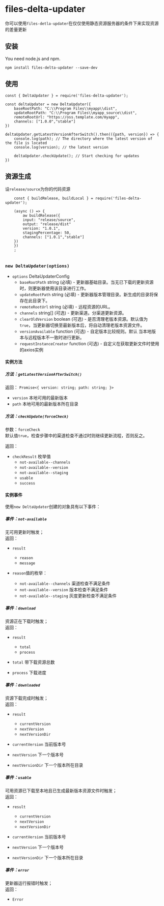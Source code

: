 
# files-delta-updater

你可以使用`files-detla-updater`在仅仅使用静态资源服务器的条件下来实现资源的差量更新

## 安装

You need node.js and npm.

```
npm install files-delta-updater --save-dev
```

## 使用

```Node
const { DeltaUpdater } = require('files-delta-updater');

const deltaUpdater = new DeltaUpdater({
	baseRootPath: "C:\\Program Files\\myapp\\dist",
	updateRootPath: "C:\\Program Files\\myapp_source\\dist",
	remoteRootUrl: "https://oss.template.com/myapp", 
	channels: ["1.0.0","stable"]
})

deltaUpdater.getLatestVersionAfterSwitch().then(({path, version}) => {
	console.log(path); // The directory where the latest version of the file is located
	console.log(version); // the latest version

	deltaUpdater.checkUpdate(); // Start checking for updates
})
```

## 资源生成

设`release/source`为你的代码资源

```Node
	const { buildRelease, buildLocal } = require('files-delta-updater');

	(async () => {
		aw buildRelease({
		input: "release/source",
		output: "release/dist"
		version: "1.0.1",
		stagingPercentage: 50,
		channels: ["1.0.1","stable"]
	})
	})
	;
	

```


### `new DeltaUpdater(options)`
- `options` DeltaUpdaterConfig
	- `baseRootPath` string (必填) - 更新器基础目录。当无已下载的更新资源时，则更新器使用该目录进行工作。
	- `updateRootPath` string (必填) - 更新器版本管理目录。新生成的目录将保存在此目录下。
	- `remoteRootUrl` string (必填) - 远程资源的URL。
	- `channels` string[] (可选) - 更新渠道。分渠道更新资源。
	- `clearOldVersion` boolean (可选) - 是否清理老版本资源。默认值为`true`，当更新器切换至最新版本后，将自动清理老版本资源文件。
	- `versionAvailable` function (可选) - 自定版本比较规则。默认 当本地版本与远程版本不一致时进行更新。
	- `requestInstanceCreator` function (可选) - 自定义在获取更新文件时使用的axios实例

#### 实例方法

##### 方法：`getLatestVersionAfterSwitch()`

返回： `Promise<{ version: string; path: string; }>`

- `version` 本地可用的最新版本
- `path` 本地可用的最新版本所在目录

##### 方法：`checkUpdate(forceCheck)`

参数：`forceCheck`<br>
默认值`true`，检查步骤中的渠道检查不通过时则继续更新流程，否则反之。

返回： 
- `checkResult` 枚举值
	- `not-available--channels`
	- `not-available--version`
	- `not-available--staging`
	- `usable`
	- `success`


#### 实例事件

使用`new DeltaUpdater`创建的对象具有以下事件：

##### 事件：`not-available`

无可用更新时触发；<br>
返回：
- `result`
	- `reason` 
	- `message`

- `reason`值的枚举：
	- `not-available--channels` 渠道检查不满足条件
	- `not-available--version` 版本检查不满足条件
	- `not-available--staging` 灰度更新检查不满足条件

##### 事件：`download`

资源正在下载时触发；<br>
返回：
- `result`
	- `total` 
	- `process`

 - `total` 带下载资源总数
 - `process` 下载进度

##### 事件：`downloaded`

资源下载完成时触发；<br>
返回：
- `result`
	- `currentVersion` 
	- `nextVersion`
	- `nextVersionDir`

 - `currentVersion` 当前版本号
 - `nextVersion` 下一个版本号
 - `nextVersionDir` 下一个版本所在目录
##### 事件：`usable`

可用资源已下载至本地且已生成最新版本资源文件时触发；<br>
返回：
- `result`
	- `currentVersion` 
	- `nextVersion`
	- `nextVersionDir`

 - `currentVersion` 当前版本号
 - `nextVersion` 下一个版本号
 - `nextVersionDir` 下一个版本所在目录

##### 事件：`error`

更新器运行报错时触发；<br>
返回：
- `Error`



